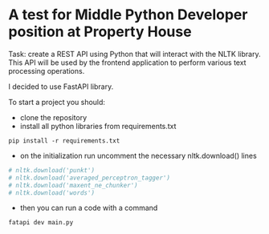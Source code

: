 
# A test for Middle Python Developer position at Property House

Task: create a REST API using Python that will interact with the NLTK library. This API will be used by the frontend application to perform various text processing operations.

I decided to use FastAPI library.

To start a project you should:
- clone the repository
- install all python libraries from requirements.txt
```
pip install -r requirements.txt
```
- on the initialization run uncomment the necessary nltk.download() lines
```python
# nltk.download('punkt')
# nltk.download('averaged_perceptron_tagger')
# nltk.download('maxent_ne_chunker')
# nltk.download('words')
```
- then you can run a code with a command
```
fatapi dev main.py
```